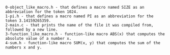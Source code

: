 
    0-object_like_macro.h - that defines a macro named SIZE as an abbreviation for the token 1024.
    1-pi.h - that defines a macro named PI as an abbreviation for the token 3.14159265359.
    2-main.c - that prints the name of the file it was compiled from, followed by a new line.
    3-function_like_macro.h - function-like macro ABS(x) that computes the absolute value of a number x.
    4-sum.h - function-like macro SUM(x, y) that computes the sum of the numbers x and y.

